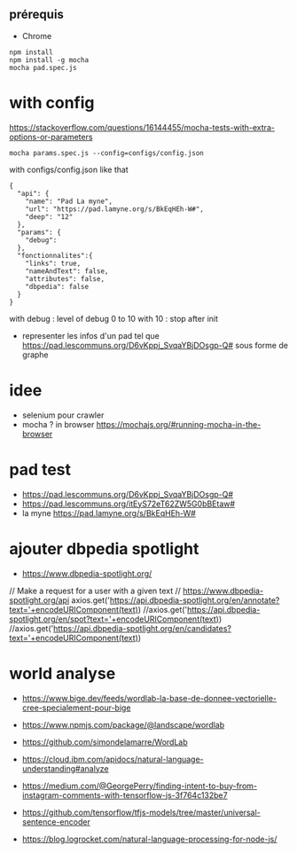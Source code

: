 ## prérequis
- Chrome

```
npm install
npm install -g mocha
mocha pad.spec.js

```

# with config
https://stackoverflow.com/questions/16144455/mocha-tests-with-extra-options-or-parameters
```
mocha params.spec.js --config=configs/config.json

```

with configs/config.json like that
```
{
  "api": {
    "name": "Pad La myne",
    "url": "https://pad.lamyne.org/s/BkEqHEh-W#",
    "deep": "12"
  },
  "params": {
    "debug":
  },
  "fonctionnalites":{
    "links": true,
    "nameAndText": false,
    "attributes": false,
    "dbpedia": false
  }
}
```

with debug : level of debug 0 to 10 with  10 : stop after init 


- representer les infos d'un pad tel que https://pad.lescommuns.org/D6vKppj_SvqaYBjDOsgp-Q# sous forme de graphe

# idee
- selenium pour crawler
- mocha ? in browser https://mochajs.org/#running-mocha-in-the-browser


# pad test
- https://pad.lescommuns.org/D6vKppj_SvqaYBjDOsgp-Q#
- https://pad.lescommuns.org/itEyS72eT62ZW5G0bBEtaw#
- la myne https://pad.lamyne.org/s/BkEqHEh-W#

# ajouter dbpedia spotlight
- https://www.dbpedia-spotlight.org/

// Make a request for a user with a given text
// https://www.dbpedia-spotlight.org/api
axios.get('https://api.dbpedia-spotlight.org/en/annotate?text='+encodeURIComponent(text))
//axios.get('https://api.dbpedia-spotlight.org/en/spot?text='+encodeURIComponent(text))
//axios.get('https://api.dbpedia-spotlight.org/en/candidates?text='+encodeURIComponent(text))

# world analyse
- https://www.bige.dev/feeds/wordlab-la-base-de-donnee-vectorielle-cree-specialement-pour-bige
- https://www.npmjs.com/package/@landscape/wordlab
- https://github.com/simondelamarre/WordLab

- https://cloud.ibm.com/apidocs/natural-language-understanding#analyze
- https://medium.com/@GeorgePerry/finding-intent-to-buy-from-instagram-comments-with-tensorflow-js-3f764c132be7
- https://github.com/tensorflow/tfjs-models/tree/master/universal-sentence-encoder

- https://blog.logrocket.com/natural-language-processing-for-node-js/
